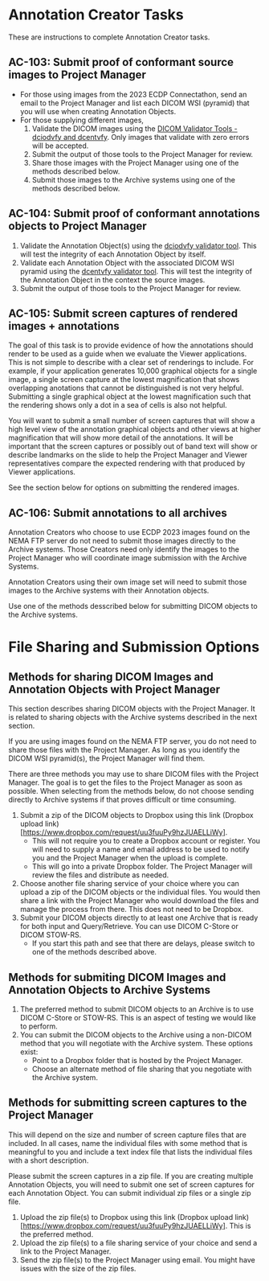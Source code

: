 # Annotation Creator Tasks
These are instructions to complete Annotation Creator tasks.


## AC-103: Submit proof of conformant source images to Project Manager
- For those using images from the 2023 ECDP Connectathon, send an email to the Project Manager and list each DICOM WSI (pyramid) that you will use when creating Annotation Objects.
- For those supplying different images,
   1. Validate the DICOM images using the [DICOM Validator Tools - dciodvfy and dcentvfy](http://www.dclunie.com/dicom3tools/dciodvfy.html). Only images that validate with zero errors will be accepted.
   2. Submit the output of those tools to the Project Manager for review.
   3. Share those images with the Project Manager using one of the methods described below.
   4. Submit those images to the Archive systems using one of the methods described below.

## AC-104: Submit proof of conformant annotations objects to Project Manager
1. Validate the Annotation Object(s) using the [dciodvfy validator tool](http://www.dclunie.com/dicom3tools/dciodvfy.html). This will test the integrity of each Annotation Object by itself.
2. Validate each Annotation Object with the associated DICOM WSI pyramid using the [dcentvfy validator tool](http://www.dclunie.com/dicom3tools/dciodvfy.html). This will test the integrity of the Annotation Object in the context the source images.
3. Submit the output of those tools to the Project Manager for review.

## AC-105: Submit screen captures of rendered images + annotations
The goal of this task is to provide evidence of how the annotations should render to be used as a guide when we evaluate the Viewer applications.
This is not simple to describe with a clear set of renderings to include.
For example, if your application generates 10,000 graphical objects for a single image, a single screen capture at the lowest magnification that shows overlapping anotations that cannot be distinguished is not very helpful.
Submitting a single graphical object at the lowest magnification such that the rendering shows only a dot in a sea of cells is also not helpful.

You will want to submit a small number of screen captures that will show a high level view of the annotation graphical objects and other views at higher magnification that will show more detail of the annotations.
It will be important that the screen captures or possibly out of band text will show or describe landmarks on the slide to help the Project Manager and Viewer representatives compare the expected rendering with that produced by Viewer applications.

See the section below for options on submitting the rendered images.

## AC-106: Submit annotations to all archives
Annotation Creators who choose to use ECDP 2023 images found on the NEMA FTP server do not need to submit those images directly to the Archive systems.
Those Creators need only identify the images to the Project Manager who will coordinate image submission with the Archive Systems.

Annotation Creators using their own image set will need to submit those images to the Archive systems with their Annotation objects.

Use one of the methods desscribed below for submitting DICOM objects to the Archive systems.


# File Sharing and Submission Options

## Methods for sharing DICOM Images and Annotation Objects with Project Manager
This section describes sharing DICOM objects with the Project Manager.
It is related to sharing objects with the Archive systems described in the next section.

If you are using images found on the NEMA FTP server, you do not need to share those files with the Project Manager.
As long as you identify the DICOM WSI pyramid(s), the Project Manager will find them.

There are three methods you may use to share DICOM files with the Project Manager.
The goal is to get the files to the Project Manager as soon as possible.
When selecting from the methods below, do not choose sending directly to Archive systems if that proves difficult or time consuming.

1. Submit a zip of the DICOM objects to Dropbox using this link (Dropbox upload link)[https://www.dropbox.com/request/uu3fuuPy9hzJUAELLiWy].
   - This will not require you to create a Dropbox account or register. You will need to supply a name and email address to be used to notify you and the Project Manager when the upload is complete.
   - This will go into a private Dropbox folder. The Project Manager will review the files and distribute as needed.
2. Choose another file sharing service of your choice where you can upload a zip of the DICOM objects or the individual files. You would then share a link with the Project Manager who would download the files and manage the process from there. This does not need to be Dropbox.
3. Submit your DICOM objects directly to at least one Archive that is ready for both input and Query/Retrieve. You can use DICOM C-Store or DICOM STOW-RS.
   - If you start this path and see that there are delays, please switch to one of the methods described above.

## Methods for submiting DICOM Images and Annotation Objects to Archive Systems

1. The preferred method to submit DICOM objects to an Archive is to use DICOM C-Store or STOW-RS.
This is an aspect of testing we would like to perform.
2. You can submit the DICOM objects to the Archive using a non-DICOM method that you will negotiate with the Archive system. These options exist:
   - Point to a Dropbox folder that is hosted by the Project Manager.
   - Choose an alternate method of file sharing that you negotiate with the Archive system.

## Methods for submitting screen captures to the Project Manager
This will depend on the size and number of screen capture files that are included.
In all cases, name the individual files with some method that is meaningful to you and include a text index file that lists the individual files with a short description.

Please submit the screen captures in a zip file.
If you are creating multiple Annotation Objects, you will need to submit one set of screen captures for each Annotation Object.
You can submit individual zip files or a single zip file.

1. Upload the zip file(s) to Dropbox using this link (Dropbox upload link)[https://www.dropbox.com/request/uu3fuuPy9hzJUAELLiWy]. This is the preferred method.
2. Upload the zip file(s) to a file sharing service of your choice and send a link to the Project Manager.
3. Send the zip file(s) to the Project Manager using email.
You might have issues with the size of the zip files.